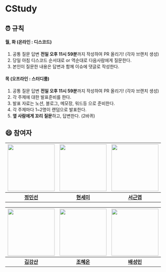 # CStudy
## ⏰ 규칙
#### **월, 화 (온라인 : 디스코드)**
1. 공통 질문 답변 **전일 오후 11시 59분**까지 작성하여 PR 올리기! (각자 브랜치 생성)
2. 당일 아침 디스코드 순서대로 or 역순대로 다음사람에게 질문한다.
3. 본인이 질문한 내용은 답변과 함께 이슈에 댓글로 작성한다.

#### **목 (오프라인 : 스터디룸)**
1. 공통 질문 답변 **전일 오후 11시 59분**까지 작성하여 PR 올리기! (각자 브랜치 생성)
2. 각 주제에 대한 발표준비를 한다.
3. 발표 자료는 노션, 블로그, 메모장, 워드등 으로 준비한다.
4. 각 주제마다 1~2명이 랜덤으로 발표한다.
5. **옆 사람에게 꼬리 질문**하고, 답변한다. (2바퀴)

## 😄 참여자
|<img src="https://avatars.githubusercontent.com/emoee" width="150" height="150"/>|<img src="https://avatars.githubusercontent.com/SemiHyeon" width="150" height="150"/>|<img src="https://avatars.githubusercontent.com/WARDKEY" width="150" height="150"/>|
|:-:|:-:|:-:|
[**정민선**](https://github.com/emoee)|[**현세미**](https://github.com/SemiHyeon)|[**서근엽**](https://github.com/WARDKEY)|

|<img src="https://avatars.githubusercontent.com/devstar1223" width="150" height="150"/>|<img src="https://avatars.githubusercontent.com/hye-on" width="150" height="150"/>|<img src="https://avatars.githubusercontent.com/sungmingt" width="150" height="150"/>|
|:-:|:-:|:-:|
[**김강산**](https://github.com/devstar1223)|[**조혜온**](https://github.com/hye-on)|[**배성민**](https://github.com/sungmingt)|
